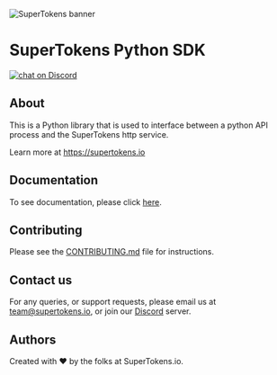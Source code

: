 ![SuperTokens banner](https://raw.githubusercontent.com/supertokens/supertokens-logo/master/images/Artboard%20%E2%80%93%2027%402x.png)

# SuperTokens Python SDK

<a href="https://supertokens.io/discord">
<img src="https://img.shields.io/discord/603466164219281420.svg?logo=discord"
    alt="chat on Discord"></a>

## About
This is a Python library that is used to interface between a python API process and the SuperTokens http service.

Learn more at https://supertokens.io

## Documentation

To see documentation, please click [here](https://supertokens.io/docs/community/introduction).

## Contributing

Please see the [CONTRIBUTING.md](https://github.com/supertokens/supertokens-python/blob/master/CONTRIBUTING.md) file for instructions.

## Contact us

For any queries, or support requests, please email us at team@supertokens.io, or join our [Discord](supertokens.io/discord) server.

## Authors

Created with :heart: by the folks at SuperTokens.io.
